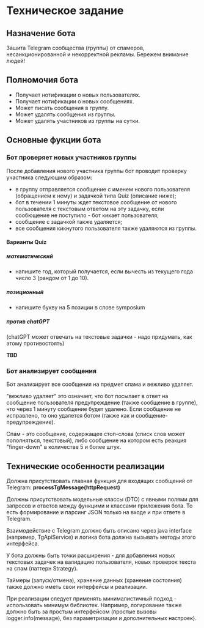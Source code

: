 # Техническое задание

## Назначение бота

Зашита Telegram сообщества (группы) от спамеров, несанкционированной и некорректной рекламы. Бережем внимание людей!

## Полномочия бота

- Получает нотификации о новых пользователях.
- Получает нотификации о новых сообщениях. 
- Может писать сообщения в группу. 
- Может удалять сообщения из группы.
- Может удалять участников из группы на сутки.

## Основные фукции бота

### Бот проверяет новых участников группы

После добавления нового участника группы бот проводит проверку участника следующим образом:
- в группу отправляется сообщение с именем нового пользователя (обращением к нему) и задачкой типа Quiz (описание ниже);
- бот в течении 1 минуты ждет текстовое сообщение от нового пользователя с текстовым ответом на эту задачку, если сообющение не поступило - бот кикает пользователя;
- cообщение с задачкой также удаляется;
- все сообщения кикнутого пользователя также удаляются из группы.

#### Варианты Quiz

##### математический
- напишите год, который получается, если вычесть из текущего года число 3 (рандом от 1 до 10).

##### позиционный
- напишите букву на 5 позиции в слове symposium

##### против chatGPT

(chatGPT может отвечать на текстовые задачки - надо придумать, как этому противостоять)

**TBD**

### Бот анализирует сообщения

Бот анализирует все сообщения на предмет спама и вежливо удаляет.

"вежливо удаляет" это означает, что бот посылает в ответ на сообщение пользователя предупреждение (также сообщение в группе), что через 1 минуту сообщение будет удалено.
Если сообщение не исправлено, то оно удалется ботом (также как и сообщение-предупреждение).

Спам - это сообщение, содержащее стоп-слова (списк слов может пополняться, текстовый), либо сообщение на котором есть реакция "finger-down" в количестве 5 и более штук.


## Технические особенности реализации

Должна присутствовать главная функция для входящих сообщений от Telegram: **processTgMessage(httpRequest)**

Должны присутствовать модельные классы (DTO) с явными полями для запросов и ответов между функцими и классами приложения бота. То есть формирование и парсинг JSON только на входе и при ответе в Telegram.

Взаимодействие с Telegram должно быть описано через java interface (например, TgApiService) и логика бота должна вызывать методы этого интерфейса.

У бота должны быть точки расширения - для добавления новых текстовых задачек на валидацию пользователя, новых проверок текста на спам (паттерн Strategy).

Таймеры (запуск/отмена), хранение данных (хранение состояния) также должно иметь свои интерфейсы и реализации.

При реализации следует применять минималистичный подход - использовать минимум библиотек. 
Например, логирование также должно быть за простым интерфейсом (простые вызовы logger.info(message), без параметризации и дополнительных настроек).










